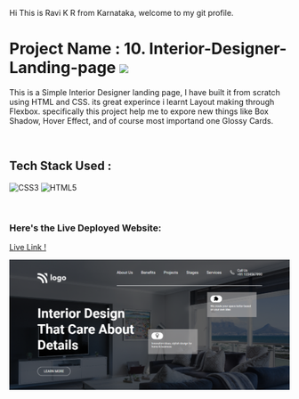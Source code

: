 
Hi This is Ravi K R from Karnataka, welcome to my git profile.

# Project Name : 10. Interior-Designer-Landing-page ![](https://img.shields.io/badge/Project-10-green)

This is a Simple Interior Designer landing page, I have built it from scratch using HTML and CSS. its great experince i learnt Layout making through Flexbox. specifically this project help me to expore new things like Box Shadow, Hover Effect, and of course most importand one Glossy Cards. 

</br>

## Tech Stack Used :

![CSS3](https://img.shields.io/badge/css3-%231572B6.svg?style=for-the-badge&logo=css3&logoColor=white) ![HTML5](https://img.shields.io/badge/html5-%23E34F26.svg?style=for-the-badge&logo=html5&logoColor=white) 

</br>



### Here's the Live Deployed Website:

[Live Link !](https://starlit-macaron-f6bebf.netlify.app/)

![Web Site Image](./assets/Interior.png)